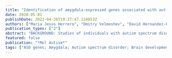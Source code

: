 ```yaml
---
title: "Identification of amygdala-expressed genes associated with autism spectrum disorder"
date: 2020-05-01
publishDate: 2023-04-26T19:37:47.124853Z
authors: ["Maria Jesus Herrero", "Dmitry Velmeshev", "David Hernandez-Pineda", "Saarthak Sethi", "Shawn Sorrells", "Payal Banerjee", "Catherine Sullivan", "Abha R Gupta", "Arnold R Kriegstein", "Joshua G Corbin"]
publication_types: ["2"]
abstract: "BACKGROUND: Studies of individuals with autism spectrum disorder (ASD) have revealed a strong multigenic basis with the identification of hundreds of ASD susceptibility genes. ASD is characterized by social deficits and a range of other phenotypes, implicating complex genetics and involvement of a variety of brain regions. However, how mutations and mis-expression of select gene sets are associated with the behavioral components of ASD remains unknown. We reasoned that for genes to be associated with ASD core behaviors they must be: (1) expressed in brain regions relevant to ASD social behaviors and (2) expressed during the ASD susceptible window of brain development. METHODS: Focusing on the amygdala, a brain region whose dysfunction has been highly implicated in the social component of ASD, we mined publicly available gene expression databases to identify ASD-susceptibility genes expressed during human and mouse amygdala development. We found that a large cohort of known ASD susceptibility genes is expressed in the developing human and mouse amygdala. We further performed analysis of single-nucleus RNA-seq (snRNA-seq) data from microdissected amygdala tissue from five ASD and five control human postmortem brains ranging in age from 4 to 20 years to elucidate cell type specificity of amygdala-expressed genes and their dysregulation in ASD. RESULTS: Our analyses revealed that of the high-ranking ASD susceptibility genes, 80 are expressed in both human and mouse amygdala during fetal to early postnatal stages of development. Our human snRNA-seq analyses revealed cohorts of genes with altered expression in the ASD amygdala postnatally, especially within excitatory neurons, with dysregulated expression of seven genes predicted from our datamining pipeline. LIMITATIONS: We were limited by the ages for which we were able to obtain human tissue; therefore, the results from our datamining pipeline approach will require validation, to the extent possible, in human tissue from earlier developmental stages. CONCLUSIONS: Our pipeline narrows down the number of amygdala-expressed genes possibly involved in the social pathophysiology of ASD. Our human single-nucleus gene expression analyses revealed that ASD is characterized by changes in gene expression in specific cell types in the early postnatal amygdala."
featured: false
publication: "*Mol Autism*"
tags: ["ASD genes; Amygdala; Autism spectrum disorder; Brain development; Single nucleus RNA sequencing"]
---
```


